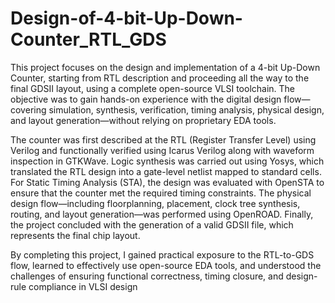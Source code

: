 # Design-of-4-bit-Up-Down-Counter_RTL_GDS
This project focuses on the design and implementation of a 4-bit Up-Down Counter, starting from RTL description and proceeding all the way to the final GDSII layout, using a complete open-source VLSI toolchain. The objective was to gain hands-on experience with the digital design flow—covering simulation, synthesis, verification, timing analysis, physical design, and layout generation—without relying on proprietary EDA tools.

The counter was first described at the RTL (Register Transfer Level) using Verilog and functionally verified using Icarus Verilog along with waveform inspection in GTKWave. Logic synthesis was carried out using Yosys, which translated the RTL design into a gate-level netlist mapped to standard cells. For Static Timing Analysis (STA), the design was evaluated with OpenSTA to ensure that the counter met the required timing constraints. The physical design flow—including floorplanning, placement, clock tree synthesis, routing, and layout generation—was performed using OpenROAD. Finally, the project concluded with the generation of a valid GDSII file, which represents the final chip layout.

By completing this project, I gained practical exposure to the RTL-to-GDS flow, learned to effectively use open-source EDA tools, and understood the challenges of ensuring functional correctness, timing closure, and design-rule compliance in VLSI design
